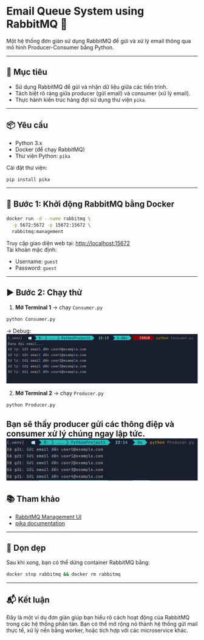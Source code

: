 # Email Queue System using RabbitMQ 📨

Một hệ thống đơn giản sử dụng RabbitMQ để gửi và xử lý email thông qua mô hình Producer-Consumer bằng Python.

---

## 🚀 Mục tiêu

- Sử dụng RabbitMQ để gửi và nhận dữ liệu giữa các tiến trình.
- Tách biệt rõ ràng giữa producer (gửi email) và consumer (xử lý email).
- Thực hành kiến trúc hàng đợi sử dụng thư viện `pika`.

---

## 📦 Yêu cầu

- Python 3.x
- Docker (để chạy RabbitMQ)
- Thư viện Python: `pika`

Cài đặt thư viện:
```bash
pip install pika
```

---

## 🐳 Bước 1: Khởi động RabbitMQ bằng Docker

```bash
docker run -d --name rabbitmq \
  -p 5672:5672 -p 15672:15672 \
  rabbitmq:management
```

Truy cập giao diện web tại: [http://localhost:15672](http://localhost:15672)  
Tài khoản mặc định:

- Username: `guest`
- Password: `guest`

---

## ▶️ Bước 2: Chạy thử

1. **Mở Terminal 1** → chạy `Consumer.py`
```bash
python Consumer.py
```
→ Debug: ![img.png](img.png)

2. **Mở Terminal 2** → chạy `Producer.py`
```bash
python Producer.py
```

Bạn sẽ thấy producer gửi các thông điệp và consumer xử lý chúng ngay lập tức.
![img_1.png](img_1.png)
---

## 📚 Tham khảo

- [RabbitMQ Management UI](http://localhost:15672)
- [pika documentation](https://pika.readthedocs.io/en/stable/)

---

## 🧹 Dọn dẹp

Sau khi xong, bạn có thể dừng container RabbitMQ bằng:

```bash
docker stop rabbitmq && docker rm rabbitmq
```

---

## 📬 Kết luận

Đây là một ví dụ đơn giản giúp bạn hiểu rõ cách hoạt động của RabbitMQ trong các hệ thống phân tán. Bạn có thể mở rộng nó thành hệ thống gửi mail thực tế, xử lý nền bằng worker, hoặc tích hợp với các microservice khác.
